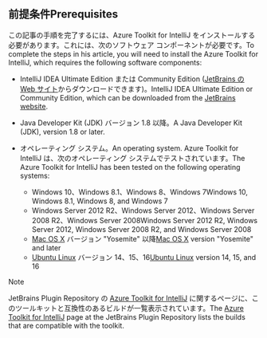 ## <a name="prerequisites"></a><span data-ttu-id="c0deb-101">前提条件</span><span class="sxs-lookup"><span data-stu-id="c0deb-101">Prerequisites</span></span>
<span data-ttu-id="c0deb-102">この記事の手順を完了するには、Azure Toolkit for IntelliJ をインストールする必要があります。これには、次のソフトウェア コンポーネントが必要です。</span><span class="sxs-lookup"><span data-stu-id="c0deb-102">To complete the steps in his article, you will need to install the Azure Toolkit for IntelliJ, which requires the following software components:</span></span>

* <span data-ttu-id="c0deb-103">IntelliJ IDEA Ultimate Edition または Community Edition ([JetBrains の Web サイト](https://www.jetbrains.com/idea/download/)からダウンロードできます)。</span><span class="sxs-lookup"><span data-stu-id="c0deb-103">IntelliJ IDEA Ultimate Edition or Community Edition, which can be downloaded from the [JetBrains website](https://www.jetbrains.com/idea/download/).</span></span>
* <span data-ttu-id="c0deb-104">Java Developer Kit (JDK) バージョン 1.8 以降。</span><span class="sxs-lookup"><span data-stu-id="c0deb-104">A Java Developer Kit (JDK), version 1.8 or later.</span></span>
* <span data-ttu-id="c0deb-105">オペレーティング システム。</span><span class="sxs-lookup"><span data-stu-id="c0deb-105">An operating system.</span></span> <span data-ttu-id="c0deb-106">Azure Toolkit for IntelliJ は、次のオペレーティング システムでテストされています。</span><span class="sxs-lookup"><span data-stu-id="c0deb-106">The Azure Toolkit for IntelliJ has been tested on the following operating systems:</span></span>
  
  * <span data-ttu-id="c0deb-107">Windows 10、Windows 8.1、Windows 8、Windows 7</span><span class="sxs-lookup"><span data-stu-id="c0deb-107">Windows 10, Windows 8.1, Windows 8, and Windows 7</span></span>
  * <span data-ttu-id="c0deb-108">Windows Server 2012 R2、Windows Server 2012、Windows Server 2008 R2、Windows Server 2008</span><span class="sxs-lookup"><span data-stu-id="c0deb-108">Windows Server 2012 R2, Windows Server 2012, Windows Server 2008 R2, and Windows Server 2008</span></span>
  * <span data-ttu-id="c0deb-109">[Mac OS X](http://www.apple.com/osx) バージョン "Yosemite" 以降</span><span class="sxs-lookup"><span data-stu-id="c0deb-109">[Mac OS X](http://www.apple.com/osx) version "Yosemite" and later</span></span>
  * <span data-ttu-id="c0deb-110">[Ubuntu Linux](http://www.ubuntu.com) バージョン 14、15、16</span><span class="sxs-lookup"><span data-stu-id="c0deb-110">[Ubuntu Linux](http://www.ubuntu.com) version 14, 15, and 16</span></span>

> [!NOTE]
> 
> <span data-ttu-id="c0deb-111">JetBrains Plugin Repository の [Azure Toolkit for IntelliJ](https://plugins.jetbrains.com/plugin/8053) に関するページに、このツールキットと互換性のあるビルドが一覧表示されています。</span><span class="sxs-lookup"><span data-stu-id="c0deb-111">The [Azure Toolkit for IntelliJ](https://plugins.jetbrains.com/plugin/8053) page at the JetBrains Plugin Repository lists the builds that are compatible with the toolkit.</span></span>
> 

<!--
> [!IMPORTANT]
> 
> If you are using the Azure Toolkit for IntelliJ on Windows, the toolkit requires installing the Azure SDK 2.9.6 or later in order to use the Azure emulator. You have two options for installing the Azure SDK:
> 
> * You can download and install the Azure SDK by using the [Web Platform Installer (WebPI)](http://go.microsoft.com/fwlink/?LinkID=252838).
> * If you do not have the Azure SDK installed when you create your first Azure deployment project, you will be prompted to automatically download install the requisite version of the Azure SDK.
> 
> Note that the Azure SDK is only required on Windows.
> 
-->

